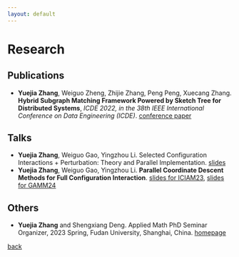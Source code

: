 ```yaml
---
layout: default
---
```


# Research

## Publications

*   **Yuejia Zhang**, Weiguo Zheng, Zhijie Zhang, Peng Peng, Xuecang Zhang. **Hybrid Subgraph Matching Framework Powered by Sketch Tree for Distributed Systems**, _ICDE 2022, in the 38th IEEE International Conference on Data Engineering (ICDE)_. [conference paper](https://ieeexplore.ieee.org/document/9835279)

## Talks

*   **Yuejia Zhang**, Weiguo Gao, Yingzhou Li. Selected Configuration Interactions + Perturbation: Theory and Parallel Implementation. [slides](slides/fudan2023.pdf)
*   **Yuejia Zhang**, Weiguo Gao, Yingzhou Li. **Parallel Coordinate Descent Methods for Full Configuration Interaction**. [slides for ICIAM23](slides/iciam2023.pdf), [slides for GAMM24](slides/gamm2024.pdf)

## Others

*   **Yuejia Zhang** and Shengxiang Deng. Applied Math PhD Seminar Organizer, 2023 Spring, Fudan University, Shanghai, China. [homepage](https://amphds.yingzhouli.com/2023Spring.html)

[back](./)
